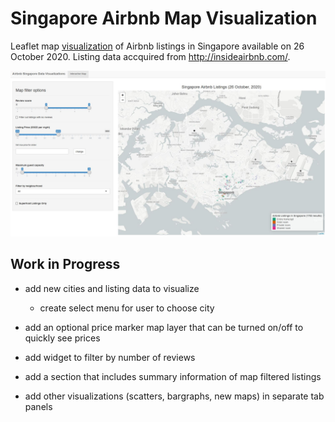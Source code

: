 # Singapore Airbnb Map Visualization

Leaflet map [visualization](https://jwc225.shinyapps.io/airbnb_singapore_viz/) of Airbnb listings in Singapore available on 26 October 2020. Listing data accquired from http://insideairbnb.com/.

![Image: A capture of the leaflet visualization. Dated 9 Dec 2020.](https://github.com/jwc225/airbnb-singapore-visualization/blob/b237f58cece53a52dd838f6e500e4a9d0250d46b/img/web-app-capture.jpg)

## Work in Progress

* add new cities and listing data to visualize
  * create select menu for user to choose city
  
* add an optional price marker map layer that can be turned on/off to quickly see prices 

* add widget to filter by number of reviews

* add a section that includes summary information of map filtered listings

* add other visualizations (scatters, bargraphs, new maps) in separate tab panels
